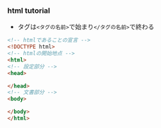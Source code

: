 ### html tutorial

- タグは`<タグの名前>`で始まり`</タグの名前>`で終わる

```html
<!-- htmlであることの宣言 -->
<!DOCTYPE html>
<!-- htmlの開始地点 -->
<html>
<!-- 設定部分 -->
<head>

</head>
<!-- 文書部分 -->
<body>

</body>
</html>
```